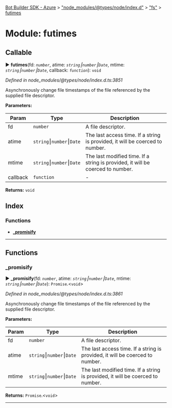[Bot Builder SDK - Azure](../README.md) > ["node_modules/@types/node/index.d"](../modules/_node_modules__types_node_index_d_.md) > ["fs"](../modules/_node_modules__types_node_index_d_._fs_.md) > [futimes](../modules/_node_modules__types_node_index_d_._fs_.futimes.md)



# Module: futimes

## Callable
► **futimes**(fd: *`number`*, atime: *`string`⎮`number`⎮`Date`*, mtime: *`string`⎮`number`⎮`Date`*, callback: *`function`*): `void`



*Defined in node_modules/@types/node/index.d.ts:3851*



Asynchronously change file timestamps of the file referenced by the supplied file descriptor.


**Parameters:**

| Param | Type | Description |
| ------ | ------ | ------ |
| fd | `number`   |  A file descriptor. |
| atime | `string`⎮`number`⎮`Date`   |  The last access time. If a string is provided, it will be coerced to number. |
| mtime | `string`⎮`number`⎮`Date`   |  The last modified time. If a string is provided, it will be coerced to number. |
| callback | `function`   |  - |





**Returns:** `void`




## Index

### Functions

* [___promisify__](_node_modules__types_node_index_d_._fs_.futimes.md#___promisify__)



---
## Functions
<a id="___promisify__"></a>

###  ___promisify__

► **___promisify__**(fd: *`number`*, atime: *`string`⎮`number`⎮`Date`*, mtime: *`string`⎮`number`⎮`Date`*): `Promise`.<`void`>



*Defined in node_modules/@types/node/index.d.ts:3861*



Asynchronously change file timestamps of the file referenced by the supplied file descriptor.


**Parameters:**

| Param | Type | Description |
| ------ | ------ | ------ |
| fd | `number`   |  A file descriptor. |
| atime | `string`⎮`number`⎮`Date`   |  The last access time. If a string is provided, it will be coerced to number. |
| mtime | `string`⎮`number`⎮`Date`   |  The last modified time. If a string is provided, it will be coerced to number. |





**Returns:** `Promise`.<`void`>





___


